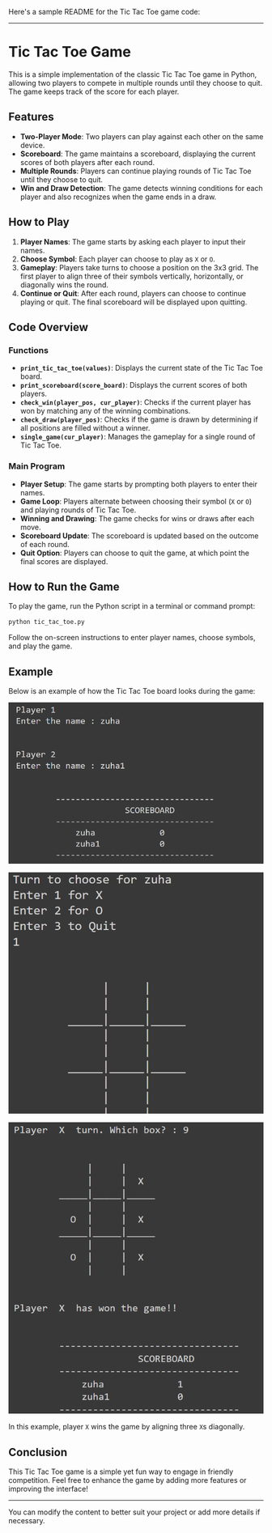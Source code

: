 Here's a sample README for the Tic Tac Toe game code:

---

# Tic Tac Toe Game

This is a simple implementation of the classic Tic Tac Toe game in Python, allowing two players to compete in multiple rounds until they choose to quit. The game keeps track of the score for each player.

## Features

- **Two-Player Mode**: Two players can play against each other on the same device.
- **Scoreboard**: The game maintains a scoreboard, displaying the current scores of both players after each round.
- **Multiple Rounds**: Players can continue playing rounds of Tic Tac Toe until they choose to quit.
- **Win and Draw Detection**: The game detects winning conditions for each player and also recognizes when the game ends in a draw.

## How to Play

1. **Player Names**: The game starts by asking each player to input their names.
2. **Choose Symbol**: Each player can choose to play as `X` or `O`.
3. **Gameplay**: Players take turns to choose a position on the 3x3 grid. The first player to align three of their symbols vertically, horizontally, or diagonally wins the round.
4. **Continue or Quit**: After each round, players can choose to continue playing or quit. The final scoreboard will be displayed upon quitting.

## Code Overview

### Functions

- **`print_tic_tac_toe(values)`**: Displays the current state of the Tic Tac Toe board.
- **`print_scoreboard(score_board)`**: Displays the current scores of both players.
- **`check_win(player_pos, cur_player)`**: Checks if the current player has won by matching any of the winning combinations.
- **`check_draw(player_pos)`**: Checks if the game is drawn by determining if all positions are filled without a winner.
- **`single_game(cur_player)`**: Manages the gameplay for a single round of Tic Tac Toe.

### Main Program

- **Player Setup**: The game starts by prompting both players to enter their names.
- **Game Loop**: Players alternate between choosing their symbol (`X` or `O`) and playing rounds of Tic Tac Toe.
- **Winning and Drawing**: The game checks for wins or draws after each move.
- **Scoreboard Update**: The scoreboard is updated based on the outcome of each round.
- **Quit Option**: Players can choose to quit the game, at which point the final scores are displayed.

## How to Run the Game

To play the game, run the Python script in a terminal or command prompt:

```sh
python tic_tac_toe.py
```

Follow the on-screen instructions to enter player names, choose symbols, and play the game.

## Example

Below is an example of how the Tic Tac Toe board looks during the game:




![Screenshot](Screenshot%202024-08-11%20033924.png
)



![Screenshot](Screenshot%202024-08-11%20033936.png
)


![Screenshot](Screenshot%202024-08-11%20034009.png
)


In this example, player `X` wins the game by aligning three `X`s diagonally.

## Conclusion

This Tic Tac Toe game is a simple yet fun way to engage in friendly competition. Feel free to enhance the game by adding more features or improving the interface!

---

You can modify the content to better suit your project or add more details if necessary.
